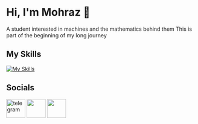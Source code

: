 # Hi, I'm Mohraz 👋
A student interested in machines and the mathematics behind them
This is part of the beginning of my long journey
## My Skills
[![My Skills](https://skillicons.dev/icons?i=py,django)](https://skillicons.dev)
## Socials
  <a href="https://t.me/i_mohraz"><img src="https://cdn-icons-png.freepik.com/512/8619/8619151.png?ga=GA1.1.1297333073.1679676989&" style = 'width: 50px;' alt = 'telegram'></a>
  <a href="#"><img src="https://cdn-icons-png.freepik.com/512/1384/1384015.png?ga=GA1.1.1297333073.1679676989&" style = 'width: 50px;'></a>
  <a href="#"><img src="https://cdn-icons-png.freepik.com/512/91/91934.png?ga=GA1.1.1297333073.1679676989&" style = 'width: 50px;'></a>
